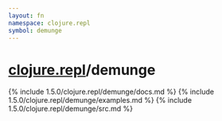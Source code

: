 ```yaml
---
layout: fn
namespace: clojure.repl
symbol: demunge
---
```


# [clojure.repl](../)/demunge

{% include 1.5.0/clojure.repl/demunge/docs.md %}
{% include 1.5.0/clojure.repl/demunge/examples.md %}
{% include 1.5.0/clojure.repl/demunge/src.md %}

